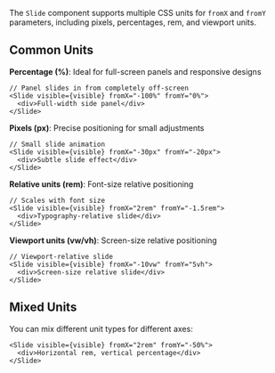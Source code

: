 The `Slide` component supports multiple CSS units for `fromX` and `fromY` parameters, including pixels, percentages, rem, and viewport units.

## Common Units

**Percentage (%)**: Ideal for full-screen panels and responsive designs

```tsx
// Panel slides in from completely off-screen
<Slide visible={visible} fromX="-100%" fromY="0%">
  <div>Full-width side panel</div>
</Slide>
```

**Pixels (px)**: Precise positioning for small adjustments

```tsx
// Small slide animation
<Slide visible={visible} fromX="-30px" fromY="-20px">
  <div>Subtle slide effect</div>
</Slide>
```

**Relative units (rem)**: Font-size relative positioning

```tsx
// Scales with font size
<Slide visible={visible} fromX="2rem" fromY="-1.5rem">
  <div>Typography-relative slide</div>
</Slide>
```

**Viewport units (vw/vh)**: Screen-size relative positioning

```tsx
// Viewport-relative slide
<Slide visible={visible} fromX="-10vw" fromY="5vh">
  <div>Screen-size relative slide</div>
</Slide>
```

## Mixed Units

You can mix different unit types for different axes:

```tsx
<Slide visible={visible} fromX="2rem" fromY="-50%">
  <div>Horizontal rem, vertical percentage</div>
</Slide>
```
